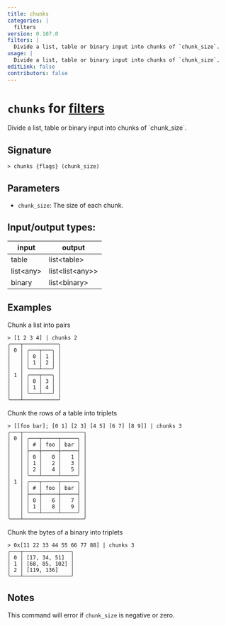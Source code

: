 ```yaml
---
title: chunks
categories: |
  filters
version: 0.107.0
filters: |
  Divide a list, table or binary input into chunks of `chunk_size`.
usage: |
  Divide a list, table or binary input into chunks of `chunk_size`.
editLink: false
contributors: false
---
```

<!-- This file is automatically generated. Please edit the command in https://github.com/nushell/nushell instead. -->

# `chunks` for [filters](/commands/categories/filters.md)

<div class='command-title'>Divide a list, table or binary input into chunks of `chunk_size`.</div>

## Signature

```> chunks {flags} (chunk_size)```

## Parameters

 -  `chunk_size`: The size of each chunk.


## Input/output types:

| input     | output          |
| --------- | --------------- |
| table     | list&lt;table&gt;     |
| list&lt;any&gt; | list&lt;list&lt;any&gt;&gt; |
| binary    | list&lt;binary&gt;    |
## Examples

Chunk a list into pairs
```nu
> [1 2 3 4] | chunks 2
╭───┬───────────╮
│ 0 │ ╭───┬───╮ │
│   │ │ 0 │ 1 │ │
│   │ │ 1 │ 2 │ │
│   │ ╰───┴───╯ │
│ 1 │ ╭───┬───╮ │
│   │ │ 0 │ 3 │ │
│   │ │ 1 │ 4 │ │
│   │ ╰───┴───╯ │
╰───┴───────────╯

```

Chunk the rows of a table into triplets
```nu
> [[foo bar]; [0 1] [2 3] [4 5] [6 7] [8 9]] | chunks 3
╭───┬───────────────────╮
│ 0 │ ╭───┬─────┬─────╮ │
│   │ │ # │ foo │ bar │ │
│   │ ├───┼─────┼─────┤ │
│   │ │ 0 │   0 │   1 │ │
│   │ │ 1 │   2 │   3 │ │
│   │ │ 2 │   4 │   5 │ │
│   │ ╰───┴─────┴─────╯ │
│ 1 │ ╭───┬─────┬─────╮ │
│   │ │ # │ foo │ bar │ │
│   │ ├───┼─────┼─────┤ │
│   │ │ 0 │   6 │   7 │ │
│   │ │ 1 │   8 │   9 │ │
│   │ ╰───┴─────┴─────╯ │
╰───┴───────────────────╯

```

Chunk the bytes of a binary into triplets
```nu
> 0x[11 22 33 44 55 66 77 88] | chunks 3
╭───┬───────────────╮
│ 0 │ [17, 34, 51]  │
│ 1 │ [68, 85, 102] │
│ 2 │ [119, 136]    │
╰───┴───────────────╯

```

## Notes
This command will error if `chunk_size` is negative or zero.